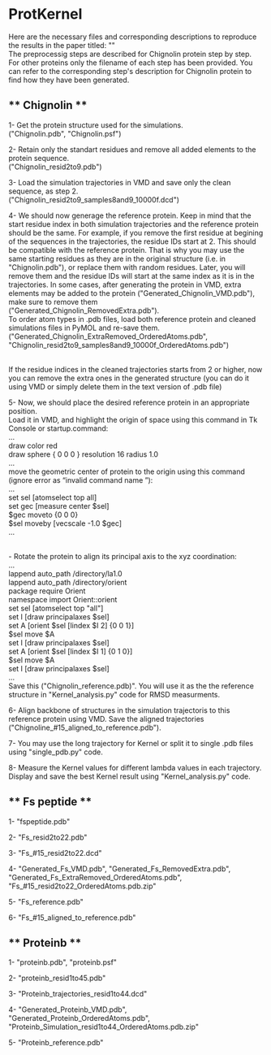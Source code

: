 # ProtKernel
Here are the necessary files and corresponding descriptions to reproduce the results in the paper titled: ""
<br /> The preprocessig steps are described for Chignolin protein step by step. For other proteins only the filename of each step has been provided. You can refer to the corresponding step's description for Chignolin protein to find how they have been generated.



** Chignolin **
---
1- Get the protein structure used for the simulations.
<br /> ("Chignolin.pdb", "Chignolin.psf")

2- Retain only the standart residues and remove all added elements to the protein sequence.
<br /> ("Chignolin_resid2to9.pdb")

3- Load the simulation trajectories in VMD and save only the clean sequence, as step 2. 
<br /> ("Chignolin_resid2to9_samples8and9_10000f.dcd")

4- We should now generage the reference protein. Keep in mind that the start residue index in both simulation trajectories and the reference protein should be the same. For example, if you remove the first residue at begining of the sequences in the trajectories, the residue IDs start at 2. This should be compatible with the reference protein. That is why you may use the same starting residues as they are in the original structure (i.e. in "Chignolin.pdb"), or replace them with random residues. Later, you will remove them and the residue IDs will start at the same index as it is in the trajectories. In some cases, after generating the protein in VMD, extra elements may be added to the protein ("Generated_Chignolin_VMD.pdb"), make sure to remove them 
<br /> ("Generated_Chignolin_RemovedExtra.pdb").
<br /> To order atom types in .pdb files, load both reference protein and cleaned simulations files in PyMOL and re-save them.
<br /> ("Generated_Chignolin_ExtraRemoved_OrderedAtoms.pdb", "Chignolin_resid2to9_samples8and9_10000f_OrderedAtoms.pdb")

<br /> If the residue indices in the cleaned trajectories starts from 2 or higher, now you can remove the extra ones in the generated structure (you can do it using VMD or simply delete them in the text version of .pdb file)

5- Now, we should place the desired reference protein in an appropriate position. 
<br /> Load it in VMD, and highlight the origin of space using this command in Tk Console or startup.command: 
<br /> ...
<br /> draw color red
<br /> draw sphere { 0 0 0 } resolution 16 radius 1.0
<br /> ...
<br /> move the geometric center of protein to the origin using this command (ignore error as “invalid command name <current geometric center>”):
<br /> ...
<br /> set sel [atomselect top all]
<br /> set gec [measure center $sel]
<br /> $gec moveto {0 0 0}
<br /> $sel moveby [vecscale -1.0 $gec]
<br /> ...

<br />- Rotate the protein to align its principal axis to the xyz coordination:
<br /> ...
<br /> lappend auto_path /directory/la1.0
<br /> lappend auto_path /directory/orient
<br /> package require Orient
<br /> namespace import Orient::orient
<br /> set sel [atomselect top "all"]
<br /> set I [draw principalaxes $sel]
<br /> set A [orient $sel [lindex $I 2] {0 0 1}]
<br /> $sel move $A
<br /> set I [draw principalaxes $sel]
<br /> set A [orient $sel [lindex $I 1] {0 1 0}]
<br /> $sel move $A
<br /> set I [draw principalaxes $sel]
<br /> ...
<br /> Save this ("Chignolin_reference.pdb)". You will use it as the the reference structure in "Kernel_analysis.py" code for RMSD measurments.

6- Align backbone of structures in the simulation trajectoris to this reference protein using VMD. Save the aligned trajectories ("Chignoline_#15_aligned_to_reference.pdb").

7- You may use the long trajectory for Kernel or split it to single .pdb files using "single_pdb.py" code.

8- Measure the Kernel values for different lambda values in each trajectory. Display and save the best Kernel result using "Kernel_analysis.py" code.



** Fs peptide **
---
1- "fspeptide.pdb"

2- "Fs_resid2to22.pdb"

3- "Fs_#15_resid2to22.dcd"

4- "Generated_Fs_VMD.pdb", "Generated_Fs_RemovedExtra.pdb", "Generated_Fs_ExtraRemoved_OrderedAtoms.pdb", "Fs_#15_resid2to22_OrderedAtoms.pdb.zip"

5- "Fs_reference.pdb"

6- "Fs_#15_aligned_to_reference.pdb"


** Proteinb **
---
1- "proteinb.pdb", "proteinb.psf"

2- "proteinb_resid1to45.pdb"

3- "Proteinb_trajectories_resid1to44.dcd"

4- "Generated_Proteinb_VMD.pdb", "Generated_Proteinb_OrderedAtoms.pdb", "Proteinb_Simulation_resid1to44_OrderedAtoms.pdb.zip"

5- "Proteinb_reference.pdb"
